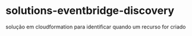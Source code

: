 # solutions-eventbridge-discovery
solução em cloudformation para identificar quando um recurso for criado

